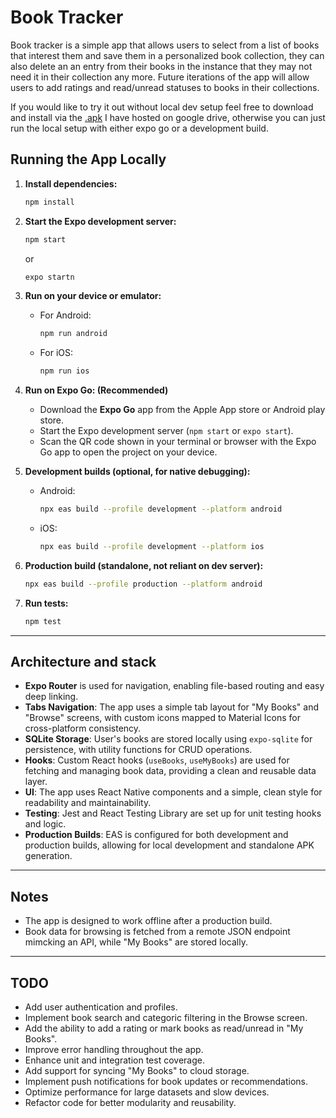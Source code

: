 # Book Tracker

Book tracker is a simple app that allows users to select from a list of books that interest them and save them in a personalized book collection, they can also delete an an entry from their books in the instance that they may not need it in their collection any more. Future iterations of the app will allow users to add ratings and read/unread statuses to books in their collections.

If you would like to try it out without local dev setup feel free to download and install via the [.apk](https://drive.google.com/file/d/1ugmbCWCteTxkeLr-p8NMcq0g9INIbnH2/view?usp=drive_link) I have hosted on google drive, otherwise you can just run the local setup with either expo go or a development build.
## Running the App Locally

1. **Install dependencies:**
   ```sh
   npm install
   ```

2. **Start the Expo development server:**
   ```sh
   npm start
   ```
   or
   ```sh
   expo startn
   ```

3. **Run on your device or emulator:**
   - For Android:  
     ```sh
     npm run android
     ```
   - For iOS:  
     ```sh
     npm run ios
     ```

4. **Run on Expo Go: (Recommended)**
   - Download the **Expo Go** app from the Apple App store or Android play store.
   - Start the Expo development server (`npm start` or `expo start`).
   - Scan the QR code shown in your terminal or browser with the Expo Go app to open the project on your device.


5. **Development builds (optional, for native debugging):**
   - Android:  
     ```sh
     npx eas build --profile development --platform android
     ```
   - iOS:  
     ```sh
     npx eas build --profile development --platform ios
     ```

6. **Production build (standalone, not reliant on dev server):**
   ```sh
   npx eas build --profile production --platform android
   ```

7. **Run tests:**
   ```sh
   npm test
   ```

---

## Architecture and stack

- **Expo Router** is used for navigation, enabling file-based routing and easy deep linking.
- **Tabs Navigation**: The app uses a simple tab layout for "My Books" and "Browse" screens, with custom icons mapped to Material Icons for cross-platform consistency.
- **SQLite Storage**: User's books are stored locally using `expo-sqlite` for persistence, with utility functions for CRUD operations.
- **Hooks**: Custom React hooks (`useBooks`, `useMyBooks`) are used for fetching and managing book data, providing a clean and reusable data layer.
- **UI**: The app uses React Native components and a simple, clean style for readability and maintainability.
- **Testing**: Jest and React Testing Library are set up for unit testing hooks and logic.
- **Production Builds**: EAS is configured for both development and production builds, allowing for local development and standalone APK generation.

---

## Notes

- The app is designed to work offline after a production build.
- Book data for browsing is fetched from a remote JSON endpoint mimcking an API, while "My Books" are stored locally.

---

## TODO

- Add user authentication and profiles.
- Implement book search and categoric filtering in the Browse screen.
- Add the ability to add a rating or mark books as read/unread in "My Books".
- Improve error handling throughout the app.
- Enhance unit and integration test coverage.
- Add support for syncing "My Books" to cloud storage.
- Implement push notifications for book updates or recommendations.
- Optimize performance for large datasets and slow devices.
- Refactor code for better modularity and reusability.
